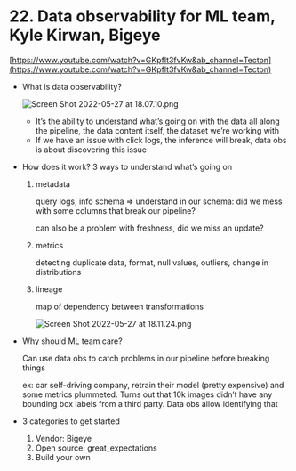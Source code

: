 # 22. Data observability for ML team, Kyle Kirwan, Bigeye

[https://www.youtube.com/watch?v=GKpflt3fvKw&ab_channel=Tecton](https://www.youtube.com/watch?v=GKpflt3fvKw&ab_channel=Tecton)

- What is data observability?
    
    ![Screen Shot 2022-05-27 at 18.07.10.png](22%20Data%20observability%20for%20ML%20team,%20Kyle%20Kirwan,%20Bi%2030f71ecfb78e48e1b77520f01ec797f0/Screen_Shot_2022-05-27_at_18.07.10.png)
    
    - It’s the ability to understand what’s going on with the data all along the pipeline, the data content itself, the dataset we’re working with
    - If we have an issue with click logs, the inference will break, data obs is about discovering this issue
- How does it work? 3 ways to understand what’s going on
    1. metadata
        
        query logs, info schema ⇒ understand in our schema: did we mess with some columns that break our pipeline?
        
        can also be a problem with freshness, did we miss an update?
        
    2. metrics
        
        detecting duplicate data, format, null values, outliers, change in distributions
        
    3. lineage
        
        map of dependency between transformations
        
        ![Screen Shot 2022-05-27 at 18.11.24.png](22%20Data%20observability%20for%20ML%20team,%20Kyle%20Kirwan,%20Bi%2030f71ecfb78e48e1b77520f01ec797f0/Screen_Shot_2022-05-27_at_18.11.24.png)
        
    
- Why should ML team care?
    
    Can use data obs to catch problems in our pipeline before breaking things
    
    ex: car self-driving company, retrain their model (pretty expensive) and some metrics plummeted. Turns out that 10k images didn’t have any bounding box labels from a third party. Data obs allow identifying that
    
- 3 categories to get started
    1. Vendor: Bigeye
    2. Open source: great_expectations
    3. Build your own